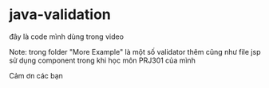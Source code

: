 # java-validation

đây là code mình dùng trong video 

Note: trong folder "More Example" là một số validator thêm cũng như file jsp sử dụng component trong khi học môn PRJ301 của mình

Cảm ơn các bạn